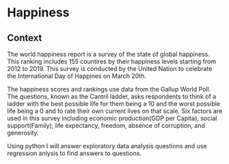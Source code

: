 # Happiness
## Context
The world happiness report is a survey of the state of global happiness. This ranking includes 155 countires by their happiness levels starting from 2012 to 2019. This survey is conducted by the United Nation to celebrate the International Day of Happines on March 20th.

The happiness scores and rankings use data from the Gallup World Poll. The questions, known as the Cantril ladder, asks respondents to think of a ladder with the best possible life for them being a 10 and the worst possible life being a 0 and to rate their own current lives on that scale. Six factors are used in this survey including economic production(GDP per Capita), social support(Family), life expectancy, freedom, absence of corruption, and generosity.

Using python I will answer exploratory data analysis questions and use regression anlysis to find answers to questions.  
